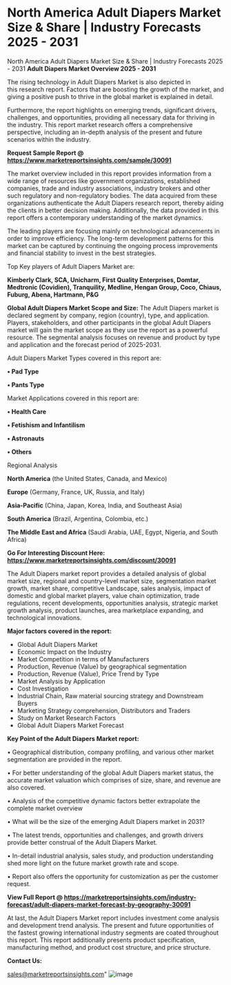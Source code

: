 # North America Adult Diapers Market Size & Share | Industry Forecasts 2025 - 2031
North America Adult Diapers Market Size & Share | Industry Forecasts 2025 - 2031
<Strong> Adult Diapers Market Overview 2025 - 2031</strong>

The rising technology in Adult Diapers Market is also depicted in this research report. Factors that are boosting the growth of the market, and giving a positive push to thrive in the global market is explained in detail.

Furthermore, the report highlights on emerging trends, significant drivers, challenges, and opportunities, providing all necessary data for thriving in the industry. This report market research offers a comprehensive perspective, including an in-depth analysis of the present and future scenarios within the industry.

<strong>Request Sample Report @ <a href=https://www.marketreportsinsights.com/sample/30091>https://www.marketreportsinsights.com/sample/30091</a></strong>

The market overview included in this report provides information from a wide range of resources like government organizations, established companies, trade and industry associations, industry brokers and other such regulatory and non-regulatory bodies. The data acquired from these organizations authenticate the Adult Diapers research report, thereby aiding the clients in better decision making. Additionally, the data provided in this report offers a contemporary understanding of the market dynamics.

The leading players are focusing mainly on technological advancements in order to improve efficiency. The long-term development patterns for this market can be captured by continuing the ongoing process improvements and financial stability to invest in the best strategies.

Top Key players of Adult Diapers Market are:

<strong>Kimberly Clark, SCA, Unicharm, First Quality Enterprises, Domtar, Medtronic (Covidien), Tranquility, Medline, Hengan Group, Coco, Chiaus, Fuburg, Abena, Hartmann, P&G</strong>

<strong><b>Global Adult Diapers Market Scope and Size:</b></strong>
The Adult Diapers market is declared segment by company, region (country), type, and application. Players, stakeholders, and other participants in the global Adult Diapers market will gain the market scope as they use the report as a powerful resource. The segmental analysis focuses on revenue and product by type and application and the forecast period of 2025-2031.

Adult Diapers Market Types covered in this report are:

<strong>• Pad Type

• Pants Type</strong>

Market Applications covered in this report are:

<strong>• Health Care

• Fetishism and Infantilism

• Astronauts

• Others</strong> 

Regional Analysis

<strong>North America</strong> (the United States, Canada, and Mexico)

<strong>Europe</strong> (Germany, France, UK, Russia, and Italy)

<strong>Asia-Pacific</strong> (China, Japan, Korea, India, and Southeast Asia)

<strong>South America</strong> (Brazil, Argentina, Colombia, etc.)

<strong>The Middle East and Africa</strong> (Saudi Arabia, UAE, Egypt, Nigeria, and South Africa)

<strong>Go For Interesting Discount Here: <a href=https://www.marketreportsinsights.com/discount/30091>https://www.marketreportsinsights.com/discount/30091</a></strong>

The Adult Diapers market report provides a detailed analysis of global market size, regional and country-level market size, segmentation market growth, market share, competitive Landscape, sales analysis, impact of domestic and global market players, value chain optimization, trade regulations, recent developments, opportunities analysis, strategic market growth analysis, product launches, area marketplace expanding, and technological innovations.

<strong><b>Major factors covered in the report:</b></strong>
<ul>
  <li>Global Adult Diapers Market </li>
  <li>Economic Impact on the Industry</li>
  <li>Market Competition in terms of Manufacturers</li>
  <li>Production, Revenue (Value) by geographical segmentation</li>
  <li>Production, Revenue (Value), Price Trend by Type</li>
  <li>Market Analysis by Application</li>
  <li>Cost Investigation</li>
  <li>Industrial Chain, Raw material sourcing strategy and Downstream Buyers</li>
  <li>Marketing Strategy comprehension, Distributors and Traders</li>
  <li>Study on Market Research Factors</li>
  <li>Global Adult Diapers Market Forecast</li>
</ul>

<strong><b>Key Point of the Adult Diapers Market report:</b></strong>

• Geographical distribution, company profiling, and various other market segmentation are provided in the report.

• For better understanding of the global Adult Diapers market status, the accurate market valuation which comprises of size, share, and revenue are also covered.

• Analysis of the competitive dynamic factors better extrapolate the complete market overview

• What will be the size of the emerging Adult Diapers market in 2031?

• The latest trends, opportunities and challenges, and growth drivers provide better construal of the Adult Diapers Market.

• In-detail industrial analysis, sales study, and production understanding shed more light on the future market growth rate and scope.

• Report also offers the opportunity for customization as per the customer request.

<strong><b>View Full Report @ <a href=https://marketreportsinsights.com/industry-forecast/adult-diapers-market-forecast-by-geography-30091>https://marketreportsinsights.com/industry-forecast/adult-diapers-market-forecast-by-geography-30091</a></b></strong>


At last, the Adult Diapers Market report includes investment come analysis and development trend analysis. The present and future opportunities of the fastest growing international industry segments are coated throughout this report. This report additionally presents product specification, manufacturing method, and product cost structure, and price structure.

<strong>Contact Us:</strong>

sales@marketreportsinsights.com"
![image](https://github.com/user-attachments/assets/2e5842b1-cc4c-4f89-9151-ddbe2d528a3a)
